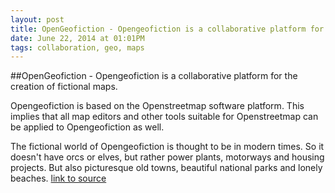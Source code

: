```yaml
---
layout: post
title: OpenGeofiction - Opengeofiction is a collaborative platform for the creation of fictional maps.
date: June 22, 2014 at 01:01PM
tags: collaboration, geo, maps
---
```

##OpenGeofiction - Opengeofiction is a collaborative platform for the creation of fictional maps.

Opengeofiction is based on the Openstreetmap software platform. This implies that all map editors and other tools suitable for Openstreetmap can be applied to Opengeofiction as well.

The fictional world of Opengeofiction is thought to be in modern times. So it doesn't have orcs or elves, but rather power plants, motorways and housing projects. But also picturesque old towns, beautiful national parks and lonely beaches.
[link to source](http://ift.tt/SLAWgh) 
